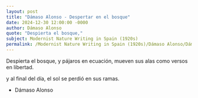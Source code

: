 ```yaml
---
layout: post
title: "Dámaso Alonso - Despertar en el bosque"
date: 2024-12-30 12:00:00 -0000
author: Dámaso Alonso
quote: "Despierta el bosque,"
subject: Modernist Nature Writing in Spain (1920s)
permalink: /Modernist Nature Writing in Spain (1920s)/Dámaso Alonso/Dámaso Alonso - Despertar en el bosque
---
```


Despierta el bosque,
y pájaros en ecuación,
mueven sus alas
como versos en libertad.

y al final del día,
el sol se perdió en sus ramas.

- Dámaso Alonso
